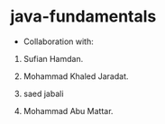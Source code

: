 # java-fundamentals

- Collaboration with:

1. Sufian Hamdan.

2. Mohammad Khaled Jaradat.

3. saed jabali

4. Mohammad Abu Mattar.
